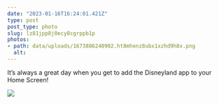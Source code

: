 ```yaml
---
date: "2023-01-16T16:24:01.421Z"
type: post 
post_type: photo
slug: lz81jpp8j0ecy8cgrppb1p
photos: 
- path: data/uploads/1673886240902.ht8mhenz8ubx1xzhd9h8x.png
  alt: 
---
```

It’s always a great day when you get to add the Disneyland app to your Home Screen!

![](https://brandontreb.com/data/uploads/1673886240902.ht8mhenz8ubx1xzhd9h8x.png)
